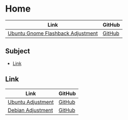 

# Home

| Link | GitHub |
| ---- | ------ |
| [Ubuntu Gnome Flashback Adjustment](https://samwhelp.github.io/ubuntu-gnome-flashback-adjustment/) | [GitHub](https://github.com/samwhelp/ubuntu-gnome-flashback-adjustment) |




## Subject

* [Link](#link)




## Link

| Link | GitHub |
| ---- | ------ |
| [Ubuntu Adjustment](https://samwhelp.github.io/ubuntu-adjustment/) | [GitHub](https://github.com/samwhelp/ubuntu-adjustment) |
| [Debian Adjustment](https://samwhelp.github.io/debian-adjustment/) | [GitHub](https://github.com/samwhelp/debian-adjustment) |
